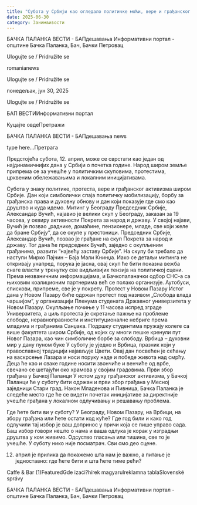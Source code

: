 ```yaml
---
title: "Субота у Србији као огледало политичке моћи, вере и грађанског бунта. Где ћете ви бити?"
date: 2025-06-30
category: Занимљивости
---
```


БАЧКА ПАЛАНКА ВЕСТИ - БАПдешавања Информативни портал - општине Бачка Паланка, Бач, Бачки Петровац

Ulogujte se / Pridružite se

romanianews

Ulogujte se / Pridružite se

понедељак, јун 30, 2025

Ulogujte se / Pridružite se

БАП ВЕСТИИнформативни портал

Куцајте овдеПретражи

БАЧКА ПАЛАНКА ВЕСТИ - БАПдешавања news

type here...Претрага

Предстојећа субота, 12. април, може се сврстати као један од најдинамичнијих дана у Србији o почетка године. Народ широм земље припрема се за учешће у политичким скуповима, протестима, црквеним обележавањима и локалним иницијативама. 

Субота у знаку политике, протеста, вере и грађанског активизма широм Србије. Дан који симболички спаја политичку мобилизацију, борбу за грађанска права и духовну обнову и дан који показује где смо као друштво и куда идемо.
Митинг у Београду
Председник Србије, Александар Вучић, најавио је велики скуп у Београду, заказан за 19 часова, у оквиру активности Покрета за народ и државу. У својој најави, Вучић је позвао „раднике, домаћине, пензионере, младе, све који желе да бране Србију“, да се окупе у престоници. Председник Србије, Александар Вучић, позвао је грађане на скуп Покрета за народ и државу. Тог дана ће председник Вучић, заједно с окупљеним грађанима, развити “највећу заставу Србије”. На скупу би требало да наступи Мирко Пајчин – Баја Мали Книнџа. Иако се детаљи митинга не откривају унапред, порука је јасна, овај скуп ће бити показна вежба снаге власти у тренутку све видљивијих тензија на политичкој сцени. Према незваничним информацијама, и Бачкопаланачки одбор СНС-а са њиховим коалиционим партнерима већ се полако организује. Аутобуси, спискови, припреме, све је у покрету.
Протест у Новом Пазару
Истог дана у Новом Пазару биће одржан протест под називом „Слобода влада чаршијом“, у организацији Пленума студената Државног универзитета у Новом Пазару. Окупљање почиње у 11 часова испред зграде Универзитета, а циљ протеста је скретање пажње на проблеме слободе, неравноправности и институционалне небриге према младима и грађанима Санџака. Подршку студентима пружају колеге са више факултета широм Србије, од којих су многи пешке кренули пут Новог Пазара, као чин симболичне борбе за слободу.
Врбица – духовни мир у дану пуном буке
У суботу је уједно и Врбица, празник који у православној традицији најављује Цвети. Овај дан посвећен је сећању на васкрсење Лазара и носи поруку наде и победе живота над смрћу. Деца ће као и сваке године носити звончиће и венчиће од врбе, свечано се шетајући око храмова у својим градовима.
Први збор грађана у Бачкој Паланци
У истом духу грађанског активизма, у Бачкој Паланци ће у суботу бити одржан и први збор грађана у Месној заједници Стари град. Након Младенова и Пивница, Бачка Паланка је следеће место где ће се видети почетак иницијативе за директније учешће грађана у локалном одлучивању и решавању проблема.

Где ћете бити ви у суботу? 
У Београду, Новом Пазару, на Врбици, на збору грађана или ћете остати код куће? Где год били и како год одлучили тај избор је ваш допринос у причи која се пише управо сада. Баш избор говори нешто о нама и ваша одлука је корак у изградњи друштва у ком живимо. Одсуство гласања или тишина, све то је учешће. У суботу нико није посматрач. Сви смо део сцене.









12. април је прилика да покажемо шта нам је важно, а питање је једноставно: где ћете бити и шта ћете тиме рећи?

Caffe & Bar (1)FeaturedGde izaći?hírek magyarulreklamna tablaSlovenské správy

БАЧКА ПАЛАНКА ВЕСТИ - БАПдешавања Информативни портал - општине Бачка Паланка, Бач, Бачки Петровац
